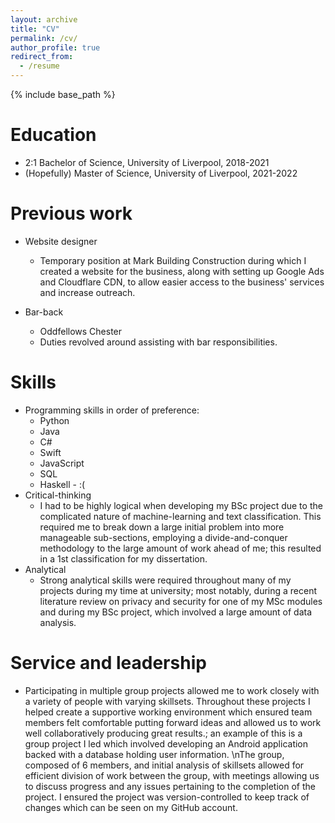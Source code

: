 ```yaml
---
layout: archive
title: "CV"
permalink: /cv/
author_profile: true
redirect_from:
  - /resume
---
```


{% include base_path %}

Education
======
* 2:1 Bachelor of Science, University of Liverpool, 2018-2021
* (Hopefully) Master of Science, University of Liverpool, 2021-2022

Previous work
======
* Website designer
  * Temporary position at Mark Building Construction during which I created a website for the business, along with setting up Google Ads and Cloudflare CDN, to allow easier access to the business' services and increase outreach. 

* Bar-back 
  * Oddfellows Chester
  * Duties revolved around assisting with bar responsibilities.
  
Skills
======
* Programming skills in order of preference:
  * Python
  * Java
  * C#
  * Swift
  * JavaScript
  * SQL
  * Haskell - :(
* Critical-thinking
  * I had to be highly logical when developing my BSc project due to the complicated nature of machine-learning and text classification. This required me to break down a large initial problem into more manageable sub-sections, employing a divide-and-conquer methodology to the large amount of work ahead of me; this resulted in a 1st classification for my dissertation. 
* Analytical
  * Strong analytical skills were required throughout many of my projects during my time at university; most notably, during a recent literature review on privacy and security for one of my MSc modules and during my BSc project, which involved a large amount of data analysis.
  
Service and leadership
======
* Participating in multiple group projects allowed me to work closely with a variety of people with varying skillsets. Throughout these projects I helped create a supportive working environment which ensured team members felt comfortable putting forward ideas and allowed us to work well collaboratively producing great results.; an example of this is a group project I led which involved developing an Android application backed with a database holding user information. \nThe group, composed of 6 members, and initial analysis of skillsets allowed for efficient division of work between the group, with meetings allowing us to discuss progress and any issues pertaining to the completion of the project. I ensured the project was version-controlled to keep track of changes which can be seen on my GitHub account.
